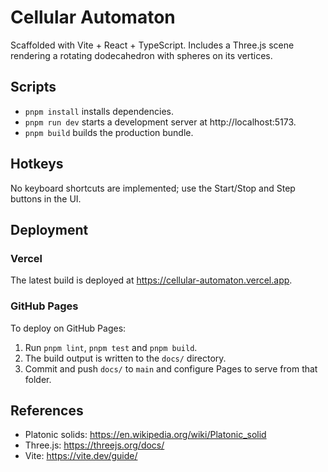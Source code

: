 # Cellular Automaton

Scaffolded with Vite + React + TypeScript. Includes a Three.js scene rendering a rotating dodecahedron with spheres on its vertices.

## Scripts
- `pnpm install` installs dependencies.
- `pnpm run dev` starts a development server at http://localhost:5173.
- `pnpm build` builds the production bundle.

## Hotkeys
No keyboard shortcuts are implemented; use the Start/Stop and Step buttons in the UI.

## Deployment
### Vercel
The latest build is deployed at https://cellular-automaton.vercel.app.

### GitHub Pages
To deploy on GitHub Pages:
1. Run `pnpm lint`, `pnpm test` and `pnpm build`.
2. The build output is written to the `docs/` directory.
3. Commit and push `docs/` to `main` and configure Pages to serve from that folder.

## References
- Platonic solids: https://en.wikipedia.org/wiki/Platonic_solid
- Three.js: https://threejs.org/docs/
- Vite: https://vite.dev/guide/
